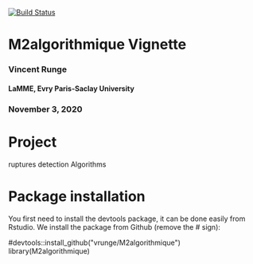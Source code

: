 [![Build Status](https://travis-ci.com/Dscientist20/Project.svg?branch=main)](https://travis-ci.com/Dscientist20/Project)

# M2algorithmique Vignette

### Vincent Runge

#### LaMME, Evry Paris-Saclay University

### November 3, 2020


# Project
ruptures detection Algorithms
# Package installation
You first need to install the devtools package, it can be done easily from Rstudio. We install the package from Github (remove the # sign):

#devtools::install_github("vrunge/M2algorithmique")
library(M2algorithmique)
